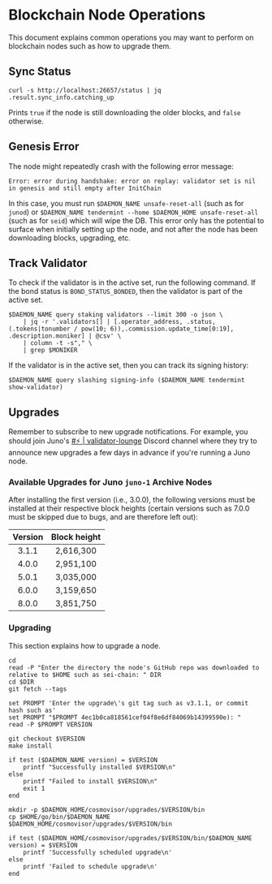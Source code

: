# Blockchain Node Operations

This document explains common operations you may want to perform on blockchain nodes such as how to upgrade them.

## Sync Status

```shell
curl -s http://localhost:26657/status | jq .result.sync_info.catching_up
```

Prints `true` if the node is still downloading the older blocks, and `false` otherwise.

## Genesis Error

The node might repeatedly crash with the following error message:

```
Error: error during handshake: error on replay: validator set is nil in genesis and still empty after InitChain
```

In this case, you must run `$DAEMON_NAME unsafe-reset-all` (such as for `junod`) or `$DAEMON_NAME tendermint --home $DAEMON_HOME unsafe-reset-all` (such as for `seid`) which will wipe the DB. This error only has the potential to surface when initially setting up the node, and not after the node has been downloading blocks, upgrading, etc.

## Track Validator

To check if the validator is in the active set, run the following command. If the bond status is `BOND_STATUS_BONDED`, then the validator is part of the active set.

```shell
$DAEMON_NAME query staking validators --limit 300 -o json \
    | jq -r '.validators[] | [.operator_address, .status, (.tokens|tonumber / pow(10; 6)),.commission.update_time[0:19], .description.moniker] | @csv' \
    | column -t -s"," \
    | grep $MONIKER
```

If the validator is in the active set, then you can track its signing history:

```shell
$DAEMON_NAME query slashing signing-info ($DAEMON_NAME tendermint show-validator)
```

## Upgrades

Remember to subscribe to new upgrade notifications. For example, you should join Juno's [#⚡ | validator-lounge](https://discord.com/channels/816256689078403103/816263136491339867) Discord channel where they try to announce new upgrades a few days in advance if you're running a Juno node.

### Available Upgrades for Juno `juno-1` Archive Nodes

After installing the first version (i.e., 3.0.0), the following versions must be installed at their respective block heights (certain versions such as 7.0.0 must be skipped due to bugs, and are therefore left out):

| Version | Block height |
| :-----: | :----------: |
|  3.1.1  |  2,616,300   |
|  4.0.0  |  2,951,100   |
|  5.0.1  |  3,035,000   |
|  6.0.0  |  3,159,650   |
|  8.0.0  |  3,851,750   |

### Upgrading

This section explains how to upgrade a node.

```shell
cd
read -P "Enter the directory the node's GitHub repo was downloaded to relative to $HOME such as sei-chain: " DIR
cd $DIR
git fetch --tags

set PROMPT 'Enter the upgrade\'s git tag such as v3.1.1, or commit hash such as'
set PROMPT "$PROMPT 4ec1b0ca818561cef04f8e6df84069b14399590e): "
read -P $PROMPT VERSION

git checkout $VERSION
make install

if test ($DAEMON_NAME version) = $VERSION
    printf "Successfully installed $VERSION\n"
else
    printf "Failed to install $VERSION\n"
    exit 1
end

mkdir -p $DAEMON_HOME/cosmovisor/upgrades/$VERSION/bin
cp $HOME/go/bin/$DAEMON_NAME $DAEMON_HOME/cosmovisor/upgrades/$VERSION/bin

if test ($DAEMON_HOME/cosmovisor/upgrades/$VERSION/bin/$DAEMON_NAME version) = $VERSION
    printf 'Successfully scheduled upgrade\n'
else
    printf 'Failed to schedule upgrade\n'
end
```
